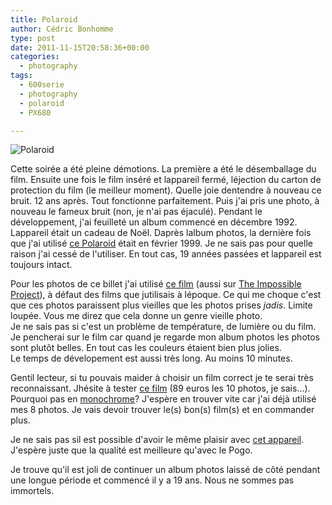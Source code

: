 ```yaml
---
title: Polaroid
author: Cédric Bonhomme
type: post
date: 2011-11-15T20:58:36+00:00
categories:
  - photography
tags:
  - 600serie
  - photography
  - polaroid
  - PX680

---
```

![Polaroid](/images/blog/2011/11/montage_polaroid_px680ColorShade.png)

Cette soirée a été pleine démotions. La première a été le désemballage du film. Ensuite une fois le film inséré et lappareil fermé, léjection du carton de protection du film (le meilleur moment). Quelle joie dentendre à nouveau ce bruit. 12 ans après. Tout fonctionne parfaitement. Puis j'ai pris une photo, à nouveau le fameux bruit (non, je n'ai pas éjaculé). Pendant le développement, j'ai feuilleté un album commencé en décembre 1992. Lappareil était un cadeau de Noël. Daprès lalbum photos, la dernière fois que j'ai utilisé [ce Polaroid][1] était en février 1999. Je ne sais pas pour quelle raison j'ai cessé de l'utiliser. En tout cas, 19 années passées et lappareil est toujours intact.

Pour les photos de ce billet j'ai utilisé [ce film][2] (aussi sur [The Impossible Project][3]), à défaut des films que jutilisais à lépoque. Ce qui me choque c'est que ces photos paraissent plus vieilles que les photos prises _jadis_. Limite loupée. Vous me direz que cela donne un genre vieille photo.  
Je ne sais pas si c'est un problème de température, de lumière ou du film. Je pencherai sur le film car quand je regarde mon album photos les photos sont plutôt belles. En tout cas les couleurs étaient bien plus jolies.  
Le temps de dévelopement est aussi très long. Au moins 10 minutes. 

Gentil lecteur, si tu pouvais maider à choisir un film correct je te serai très reconnaissant. Jhésite à tester [ce film][4] (89 euros les 10 photos, je sais…). Pourquoi pas en [monochrome][5]? J'espère en trouver vite car j'ai déjà utilisé mes 8 photos. Je vais devoir trouver le(s) bon(s) film(s) et en commander plus.

Je ne sais pas sil est possible d'avoir le même plaisir avec [cet appareil][6]. J'espère juste que la qualité est meilleure qu'avec le Pogo.

Je trouve qu'il est joli de continuer un album photos laissé de côté pendant une longue période et commencé il y a 19 ans. Nous ne sommes pas immortels.

 [1]: http://www.polaroid-passion.com/appareils-polaroid-600.php?id=10
 [2]: http://www.polaroid-passion.com/films-polaroid-600.php?id=102
 [3]: http://shop.the-impossible-project.com/fr/shop/film/600/fi_600_1_px680_ff_mum
 [4]: http://www.amazon.fr/Polaroid-600-Film-Single-Pack/dp/B00004Z61H
 [5]: http://www.amazon.fr/600-Silver-Shade-First-Flush/dp/B003E5I85C
 [6]: http://store.polaroid.com/product/9/356223/Z340/_/Z340_Instant_Digital_Camera
